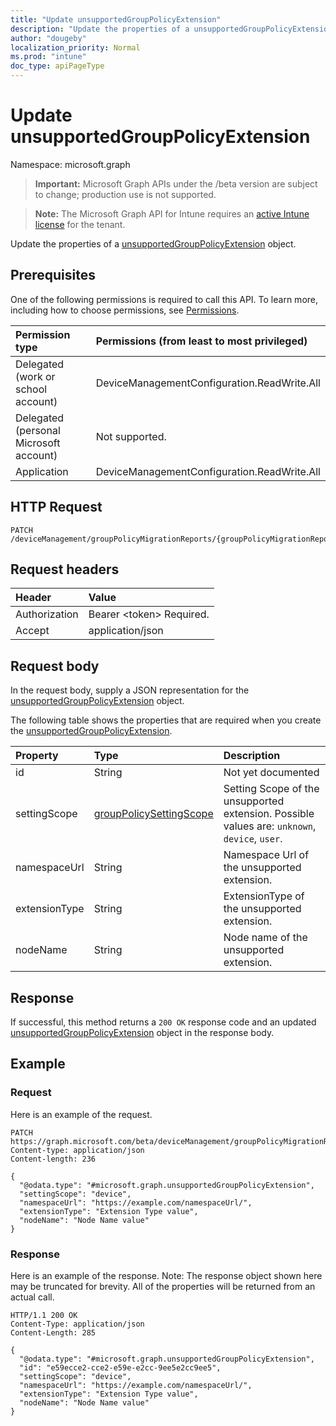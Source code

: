```yaml
---
title: "Update unsupportedGroupPolicyExtension"
description: "Update the properties of a unsupportedGroupPolicyExtension object."
author: "dougeby"
localization_priority: Normal
ms.prod: "intune"
doc_type: apiPageType
---
```


# Update unsupportedGroupPolicyExtension

Namespace: microsoft.graph

> **Important:** Microsoft Graph APIs under the /beta version are subject to change; production use is not supported.

> **Note:** The Microsoft Graph API for Intune requires an [active Intune license](https://go.microsoft.com/fwlink/?linkid=839381) for the tenant.

Update the properties of a [unsupportedGroupPolicyExtension](../resources/intune-gpanalyticsservice-unsupportedgrouppolicyextension.md) object.

## Prerequisites
One of the following permissions is required to call this API. To learn more, including how to choose permissions, see [Permissions](/graph/permissions-reference).

|Permission type|Permissions (from least to most privileged)|
|:---|:---|
|Delegated (work or school account)|DeviceManagementConfiguration.ReadWrite.All|
|Delegated (personal Microsoft account)|Not supported.|
|Application|DeviceManagementConfiguration.ReadWrite.All|

## HTTP Request
<!-- {
  "blockType": "ignored"
}
-->
``` http
PATCH /deviceManagement/groupPolicyMigrationReports/{groupPolicyMigrationReportId}/unsupportedGroupPolicyExtensions/{unsupportedGroupPolicyExtensionId}
```

## Request headers
|Header|Value|
|:---|:---|
|Authorization|Bearer &lt;token&gt; Required.|
|Accept|application/json|

## Request body
In the request body, supply a JSON representation for the [unsupportedGroupPolicyExtension](../resources/intune-gpanalyticsservice-unsupportedgrouppolicyextension.md) object.

The following table shows the properties that are required when you create the [unsupportedGroupPolicyExtension](../resources/intune-gpanalyticsservice-unsupportedgrouppolicyextension.md).

|Property|Type|Description|
|:---|:---|:---|
|id|String|Not yet documented|
|settingScope|[groupPolicySettingScope](../resources/intune-gpanalyticsservice-grouppolicysettingscope.md)|Setting Scope of the unsupported extension. Possible values are: `unknown`, `device`, `user`.|
|namespaceUrl|String|Namespace Url of the unsupported extension.|
|extensionType|String|ExtensionType of the unsupported extension.|
|nodeName|String|Node name of the unsupported extension.|



## Response
If successful, this method returns a `200 OK` response code and an updated [unsupportedGroupPolicyExtension](../resources/intune-gpanalyticsservice-unsupportedgrouppolicyextension.md) object in the response body.

## Example

### Request
Here is an example of the request.
``` http
PATCH https://graph.microsoft.com/beta/deviceManagement/groupPolicyMigrationReports/{groupPolicyMigrationReportId}/unsupportedGroupPolicyExtensions/{unsupportedGroupPolicyExtensionId}
Content-type: application/json
Content-length: 236

{
  "@odata.type": "#microsoft.graph.unsupportedGroupPolicyExtension",
  "settingScope": "device",
  "namespaceUrl": "https://example.com/namespaceUrl/",
  "extensionType": "Extension Type value",
  "nodeName": "Node Name value"
}
```

### Response
Here is an example of the response. Note: The response object shown here may be truncated for brevity. All of the properties will be returned from an actual call.
``` http
HTTP/1.1 200 OK
Content-Type: application/json
Content-Length: 285

{
  "@odata.type": "#microsoft.graph.unsupportedGroupPolicyExtension",
  "id": "e59ecce2-cce2-e59e-e2cc-9ee5e2cc9ee5",
  "settingScope": "device",
  "namespaceUrl": "https://example.com/namespaceUrl/",
  "extensionType": "Extension Type value",
  "nodeName": "Node Name value"
}
```






